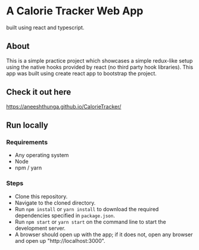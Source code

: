 # A Calorie Tracker Web App
built using react and typescript. 

## About
This is a simple practice project which showcases a simple redux-like setup using the native hooks provided by react (no third party hook libraries). This app was built using create react app to bootstrap the project.

## Check it out here
https://aneeshthunga.github.io/CalorieTracker/

## Run locally

### Requirements
 - Any operating system
 - Node
 - npm / yarn

### Steps
 - Clone this repository.
 - Navigate to the cloned directory.
 - Run `npm install` or `yarn install` to download the required dependencies specified in `package.json`.
 - Run `npm start` or `yarn start` on the command line to start the development server.
 - A browser should open up with the app; if it does not, open any browser and open up "http://localhost:3000".
